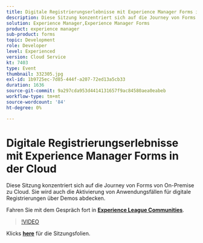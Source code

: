 ```yaml
---
title: Digitale Registrierungserlebnisse mit Experience Manager Forms in der Cloud
description: Diese Sitzung konzentriert sich auf die Journey von Forms von On-Premise zu Cloud. Sie wird auch die Aktivierung von Anwendungsfällen für digitale Registrierungen über Demos abdecken.
solution: Experience Manager,Experience Manager Forms
product: experience manager
sub-product: forms
topic: Development
role: Developer
level: Experienced
version: Cloud Service
kt: 7403
type: Event
thumbnail: 332305.jpg
exl-id: 1b9725ec-7d85-444f-a207-72ed13a5cb33
duration: 1636
source-git-commit: 9a297cda953d4414131657f9ac84580aea0eabeb
workflow-type: tm+mt
source-wordcount: '84'
ht-degree: 0%

---
```


# Digitale Registrierungserlebnisse mit Experience Manager Forms in der Cloud

Diese Sitzung konzentriert sich auf die Journey von Forms von On-Premise zu Cloud. Sie wird auch die Aktivierung von Anwendungsfällen für digitale Registrierungen über Demos abdecken.

Fahren Sie mit dem Gespräch fort in **[Experience League Communities](https://adobe.ly/36Yd3v6)**.

>[!VIDEO](https://video.tv.adobe.com/v/332305/?quality=12&learn=on&hidetitle=true)

Klicks **[here](/help/adobe-developers-live/assets/digital-enrollment-aem-forms-cloud.pdf)** für die Sitzungsfolien.
